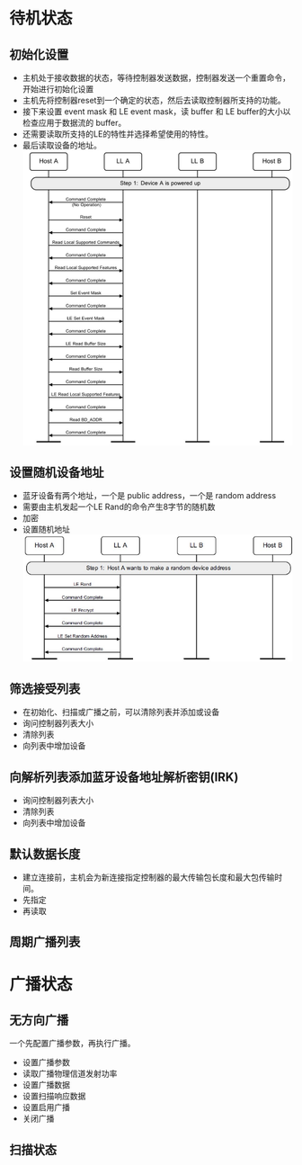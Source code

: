 # 待机状态
## 初始化设置
- 主机处于接收数据的状态，等待控制器发送数据，控制器发送一个重置命令，开始进行初始化设置
- 主机先将控制器reset到一个确定的状态，然后去读取控制器所支持的功能。
- 接下来设置 event mask 和 LE event mask，读 buffer 和 LE buffer的大小以检查应用于数据流的 buffer。
- 还需要读取所支持的LE的特性并选择希望使用的特性。
- 最后读取设备的地址。
![initial setup](Low_energy_controller/initial_setup.jpg)
## 设置随机设备地址
- 蓝牙设备有两个地址，一个是 public address，一个是 random address
- 需要由主机发起一个LE Rand的命令产生8字节的随机数
- 加密
- 设置随机地址
![initial setup](Low_energy_controller/random_device_address.jpg)
## 筛选接受列表
- 在初始化、扫描或广播之前，可以清除列表并添加或设备
- 询问控制器列表大小
- 清除列表
- 向列表中增加设备
## 向解析列表添加蓝牙设备地址解析密钥(IRK)
- 询问控制器列表大小
- 清除列表
- 向列表中增加设备
## 默认数据长度
- 建立连接前，主机会为新连接指定控制器的最大传输包长度和最大包传输时间。
- 先指定
- 再读取
## 周期广播列表


# 广播状态
## 无方向广播
一个先配置广播参数，再执行广播。
- 设置广播参数
- 读取广播物理信道发射功率
- 设置广播数据
- 设置扫描响应数据
- 设置启用广播
- 关闭广播






## 扫描状态












































